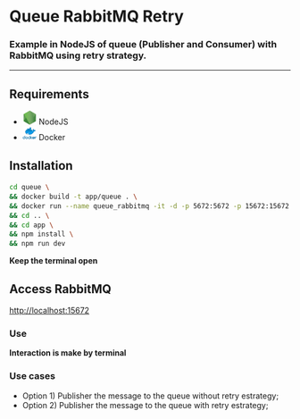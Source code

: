 # Queue RabbitMQ Retry
### Example in NodeJS of queue (**Publisher** and **Consumer**) with RabbitMQ using retry strategy.
---

## Requirements
- <code><img height="25" src="https://raw.githubusercontent.com/github/explore/80688e429a7d4ef2fca1e82350fe8e3517d3494d/topics/nodejs/nodejs.png"></code> NodeJS
- <code><img height="25" src="https://raw.githubusercontent.com/github/explore/80688e429a7d4ef2fca1e82350fe8e3517d3494d/topics/docker/docker.png"></code> Docker

## Installation
```bash
cd queue \
&& docker build -t app/queue . \
&& docker run --name queue_rabbitmq -it -d -p 5672:5672 -p 15672:15672 app/queue \
&& cd .. \
&& cd app \
&& npm install \
&& npm run dev
```

**Keep the terminal open**

## Access RabbitMQ
[http://localhost:15672](http://localhost:15672)

### Use
**Interaction is make by terminal**

### Use cases
- Option 1) Publisher the message to the queue without retry estrategy;
- Option 2) Publisher the message to the queue with retry estrategy;